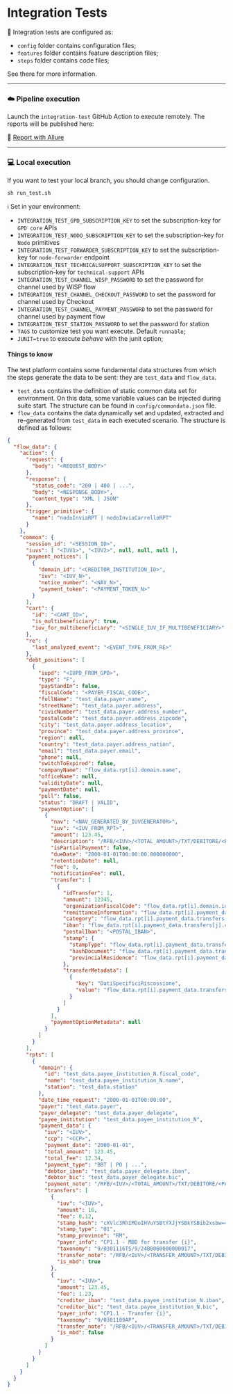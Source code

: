 # Integration Tests

👀 Integration tests are configured as:

- `config` folder contains configuration files;
- `features` folder contains feature description files;
- `steps` folder contains code files;

See there for more information.

---

### ☁️ Pipeline execution

Launch the `integration-test` GitHub Action to execute remotely.
The reports will be published here:

🔗 [Report with Allure](https://pagopauweusharedtstdtsa.blob.core.windows.net/pagopa-wisp-converter/reports/index.html)

---

### 💻 Local execution

If you want to test your local branch, you should change configuration.

``` shell
sh run_test.sh
```

ℹ️ Set in your environment:
 - `INTEGRATION_TEST_GPD_SUBSCRIPTION_KEY` to set the subscription-key for `GPD core` APIs
 - `INTEGRATION_TEST_NODO_SUBSCRIPTION_KEY` to set the subscription-key for `Nodo` primitives
 - `INTEGRATION_TEST_FORWARDER_SUBSCRIPTION_KEY` to set the subscription-key for `node-forwarder` endpoint
 - `INTEGRATION_TEST_TECHNICALSUPPORT_SUBSCRIPTION_KEY` to set the subscription-key for `technical-support` APIs
 - `INTEGRATION_TEST_CHANNEL_WISP_PASSWORD` to set the password for channel used by WISP flow
 - `INTEGRATION_TEST_CHANNEL_CHECKOUT_PASSWORD` to set the password for channel used by Checkout
 - `INTEGRATION_TEST_CHANNEL_PAYMENT_PASSWORD` to set the password for channel used by payment flow
 - `INTEGRATION_TEST_STATION_PASSWORD` to set the password for station
 - `TAGS` to customize test you want execute. Default `runnable`;
 - `JUNIT=true` to execute _behave_ with the junit option;

#### Things to know

The test platform contains some fundamental data structures from which the steps generate the data to be sent: they are `test_data` and `flow_data`.  
 - `test_data` contains the definition of static common data set for environment. On this data, some variable values can be injected during suite start. The structure can be found in  `config/commondata.json` file.  
 - `flow_data` contains the data dynamically set and updated, extracted and re-generated from `test_data` in each executed scenario. The structure is defined as follows:  


```json
{
  "flow_data": {
    "action": {
      "request": {
        "body": "<REQUEST_BODY>"
      },
      "response": {
        "status_code": "200 | 400 | ...",
        "body": "<RESPONSE_BODY>",
        "content_type": "XML | JSON"
      },
      "trigger_primitive": {
        "name": "nodoInviaRPT | nodoInviaCarrelloRPT"
      }
    },
    "common": {
      "session_id": "<SESSION_ID>",
      "iuvs": [ "<IUV1>", "<IUV2>", null, null, null ],
      "payment_notices": [
        {
          "domain_id": "<CREDITOR_INSTITUTION_ID>",
          "iuv": "<IUV_N>",
          "notice_number": "<NAV_N>",
          "payment_token": "<PAYMENT_TOKEN_N>"
        }
      ],
      "cart": {
        "id": "<CART_ID>",
        "is_multibeneficiary": true,
        "iuv_for_multibeneficiary": "<SINGLE_IUV_IF_MULTIBENEFICIARY>"
      },
      "re": {
        "last_analyzed_event": "<EVENT_TYPE_FROM_RE>"
      },
      "debt_positions": [
        {
          "iupd": "<IUPD_FROM_GPD>",
          "type": "F",
          "payStandIn": false,
          "fiscalCode": "<PAYER_FISCAL_CODE>",
          "fullName": "test_data.payer.name",
          "streetName": "test_data.payer.address",
          "civicNumber": "test_data.payer.address_number",
          "postalCode": "test_data.payer.address_zipcode",
          "city": "test_data.payer.address_location",
          "province": "test_data.payer.address_province",
          "region": null,
          "country": "test_data.payer.address_nation",
          "email": "test_data.payer.email",
          "phone": null,
          "switchToExpired": false,
          "companyName": "flow_data.rpt[i].domain.name",
          "officeName": null,
          "validityDate": null,
          "paymentDate": null,
          "pull": false,
          "status": "DRAFT | VALID",
          "paymentOption": [
            {
              "nav": "<NAV_GENERATED_BY_IUVGENERATOR>",
              "iuv": "<IUV_FROM_RPT>",
              "amount": 123.45,
              "description": "/RFB/<IUV>/<TOTAL_AMOUNT>/TXT/DEBITORE/<PAYER_FISCAL_CODE>",
              "isPartialPayment": false,
              "dueDate": "2000-01-01T00:00:00.000000000",
              "retentionDate": null,
              "fee": 0,
              "notificationFee": null,
              "transfer": [
                {
                  "idTransfer": 1,
                  "amount": 12345,
                  "organizationFiscalCode": "flow_data.rpt[i].domain.id",
                  "remittanceInformation": "flow_data.rpt[i].payment_data.transfers[j].transfer_note",
                  "category": "flow_data.rpt[i].payment_data.transfers[j].taxonomy",
                  "iban": "flow_data.rpt[i].payment_data.transfers[j].creditor_iban",
                  "postalIban": "<POSTAL_IBAN>",
                  "stamp": {
                    "stampType": "flow_data.rpt[i].payment_data.transfers[j].stamp_type",
                    "hashDocument": "flow_data.rpt[i].payment_data.transfers[j].stamp_hash",
                    "provincialResidence": "flow_data.rpt[i].payment_data.transfers[j].stamp_province"
                  },
                  "transferMetadata": [
                    {
                      "key": "DatiSpecificiRiscossione",
                      "value": "flow_data.rpt[i].payment_data.transfers[j].taxonomy"
                    }
                  ]
                }
              ],
              "paymentOptionMetadata": null
            }
          ]
        }
      ],
      "rpts": [
        {
          "domain": {
            "id": "test_data.payee_institution_N.fiscal_code",
            "name": "test_data.payee_institution_N.name",
            "station": "test_data.station"
          },
          "date_time_request": "2000-01-01T00:00:00",
          "payer": "test_data.payer",
          "payer_delegate": "test_data.payer_delegate",
          "payee_institution": "test_data.payee_institution_N",
          "payment_data": {
            "iuv": "<IUV>",
            "ccp": "<CCP>",
            "payment_date": "2000-01-01",
            "total_amount": 123.45,
            "total_fee": 12.34,
            "payment_type": "BBT | PO | ...",
            "debtor_iban": "test_data.payer_delegate.iban",
            "debtor_bic": "test_data.payer_delegate.bic",
            "payment_note": "/RFB/<IUV>/<TOTAL_AMOUNT>/TXT/DEBITORE/<PAYER_FISCAL_CODE>",
            "transfers": [
              {
                "iuv": "<IUV>",
                "amount": 16,
                "fee": 0.12,
                "stamp_hash": "cXVlc3RhIMOoIHVuYSBtYXJjYSBkYSBib2xsbw==",
                "stamp_type": "01",
                "stamp_province": "RM",
                "payer_info": "CP1.1 - MBD for transfer {i}",
                "taxonomy": "9/0301116TS/9/24B0060000000017",
                "transfer_note": "/RFB/<IUV>/<TRANSFER_AMOUNT>/TXT/DEBITORE/<PAYER_FISCAL_CODE>",
                "is_mbd": true
              },
              {
                "iuv": "<IUV>",
                "amount": 123.45,
                "fee": 1.23,
                "creditor_iban": "test_data.payee_institution_N.iban",
                "creditor_bic": "test_data.payee_institution_N.bic",
                "payer_info": "CP1.1 - Transfer {i}",
                "taxonomy": "9/0301109AP",
                "transfer_note": "/RFB/<IUV>/<TRANSFER_AMOUNT>/TXT/DEBITORE/<PAYER_FISCAL_CODE>",
                "is_mbd": false
              }
            ]
          }
        }
      ]
    }
  }
}
```

